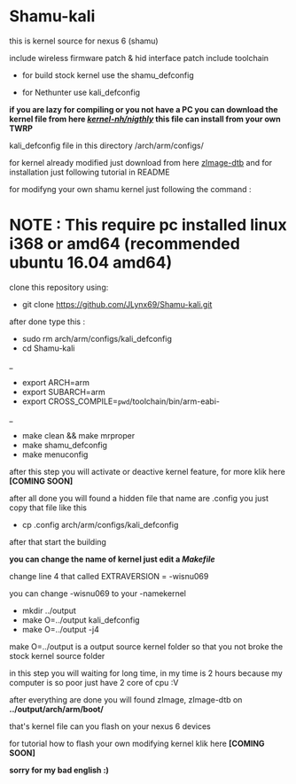 # Shamu-kali
this is kernel source for nexus 6 (shamu)

include wireless firmware patch & hid interface patch
include toolchain

* for build stock kernel use the shamu_defconfig

* for Nethunter use kali_defconfig

**if you are lazy for compiling or you not have a PC you can download the kernel file from here _[kernel-nh/nigthly](https://github.com/JLynx69/kernel-nh/tree/master/nigthly)_ this file can install from your own TWRP**

kali_defconfig file in this directory /arch/arm/configs/

for kernel already modified just download from here [zImage-dtb](https://github.com/JLynx69/kernel-nh/tree/master/device/moto/shamu-kernel) and for installation just following tutorial in README

for modifyng your own shamu kernel just following the command :

# NOTE : This require pc installed linux i368 or amd64 (recommended ubuntu 16.04 amd64)

clone this repository using: 

* git clone https://github.com/JLynx69/Shamu-kali.git

after done type this :
* sudo rm arch/arm/configs/kali_defconfig
* cd Shamu-kali

_

* export ARCH=arm
* export SUBARCH=arm
* export CROSS_COMPILE=`pwd`/toolchain/bin/arm-eabi-

_

* make clean && make mrproper
* make shamu_defconfig
* make menuconfig

after this step you will activate or deactive kernel feature, for more klik here <b> [COMING SOON] </b>

after all done you will found a hidden file that name are .config
you just copy that file like this

* cp .config arch/arm/configs/kali_defconfig

after that start the building

**you can change the name of kernel just edit a _Makefile_**

change line 4 that called EXTRAVERSION = -wisnu069

you can change -wisnu069 to your -namekernel

* mkdir ../output
* make O=../output kali_defconfig
* make O=../output -j4

make O=../output is a output source kernel folder
so that you not broke the stock kernel source folder

in this step you will waiting for long time, in my time is 2 hours
because my computer is so poor just have 2 core of cpu :V

after everything are done you will found zImage, zImage-dtb on <b> ../output/arch/arm/boot/ </b>

that's kernel file can you flash on your nexus 6 devices

for tutorial how to flash your own modifying kernel klik here <b> [COMING SOON] </b>

**sorry for my bad english :)**
